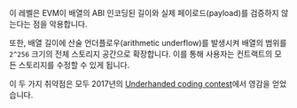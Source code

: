 이 레벨은 EVM이 배열의 ABI 인코딩된 길이와 실제 페이로드(payload)를 검증하지 않는다는 점을 악용합니다.

또한, 배열 길이에 산술 언더플로우(arithmetic underflow)를 발생시켜 배열의 범위를 `2^256` 크기의 전체 스토리지 공간으로 확장합니다. 이를 통해 사용자는 컨트랙트의 모든 스토리지를 수정할 수 있게 됩니다.

이 두 가지 취약점은 모두 2017년의 [Underhanded coding contest](https://medium.com/@weka/announcing-the-winners-of-the-first-underhanded-solidity-coding-contest-282563a87079)에서 영감을 얻었습니다.
